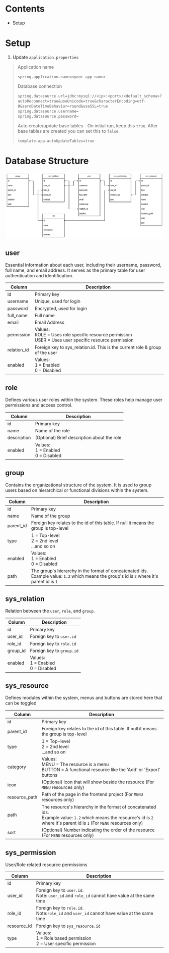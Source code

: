 # Contents
- [Setup](#setup)





# Setup
1. Update `application.properties`
   
> Application name
> ```properties
> spring.application.name=<your app name>
> ```
> Database connection
> ```properties
> spring.datasource.url=jdbc:mysql://<ip>:<port>/<default_schema>?autoReconnect=true&useUnicode=true&characterEncoding=utf-8&zeroDateTimeBehavior=round&useSSL=true
> spring.datasource.username=
> spring.datasource.password=
> ```
> Auto create/update base tables - On initial run, keep this `true`. After base tables are created you can set this to `false`.
> ```properties
> template.app.autoUpdateTables=true
> ```


# Database Structure
![screenshot](src/main/resources/screenshots/spring-template-database.png)

## user

Essential information about each user, including their username, password, full name, and email address. It serves as the primary table for user authentication and identification.

| Column      | Description                                                                                                 | 
|-------------|-------------------------------------------------------------------------------------------------------------|
| id          | Primary key                                                                                                 |
| username    | Unique, used for login                                                                                      |
| password    | Encrypted, used for login                                                                                   |
| full_name   | Full name                                                                                                   |
| email       | Email Address                                                                                               |
| permission  | Values:<br/>ROLE = Uses role specific resource permission<br/>USER = Uses user specific resource permission |
| relation_id | Foreign key to sys_relation.id. This is the current role & group of the user                                |
| enabled     | Values:<br/>1 = Enabled<br/>0 = Disabled                                                                    | 

## role

Defines various user roles within the system. These roles help manage user permissions and access control.

| Column      | Description                                      |
|-------------|--------------------------------------------------|
| id          | Primary key                                      |
| name        | Name of the role                                 |
| description | (Optional) Brief description about the role      |
| enabled     | Values:<br/>1 = Enabled<br/>0 = Disabled         |

## group

Contains the organizational structure of the system. It is used to group users based on hierarchical or functional divisions within the system.

| Column    | Description                                                                                                                                      |
|-----------|--------------------------------------------------------------------------------------------------------------------------------------------------|
| id        | Primary key                                                                                                                                      |
| name      | Name of the group                                                                                                                                |
| parent_id | Foreign key relates to the id of this table. If null it means the group is top-level                                                             |
| type      | 1 = Top-level<br/>2 = 2nd level<br/>...and so on                                                                                                 |
| enabled   | Values:<br/>1 = Enabled<br/>0 = Disabled                                                                                                         |
| path      | The group's hierarchy in the format of concatenated ids. <br/>Example value: `1.2` which means the group's id is `2` where it's parent id is `1` |

## sys_relation

Relation between the `user`, `role`, and `group`.

| Column   | Description                              |
|----------|------------------------------------------|
| id       | Primary key                              |
| user_id  | Foreign key to `user.id`                 |
| role_id  | Foreign key to `role.id`                 |
| group_id | Foreign key to `group.id`                |
| enabled  | Values:<br/>1 = Enabled<br/>0 = Disabled |

## sys_resource

Defines modules within the system, menus and buttons are stored here that can be toggled 

| Column        | Description                                                                                                                                                                        |
|---------------|------------------------------------------------------------------------------------------------------------------------------------------------------------------------------------|
| id            | Primary key                                                                                                                                                                        | 
| parent_id     | Foreign key relates to the id of this table. If null it means the group is top-level                                                                                               |
| type          | 1 = Top-level<br/>2 = 2nd level<br/>...and so on                                                                                                                                   |
| category      | Values:<br/>MENU = The resource is a menu<br/>BUTTON = A functional resource like the 'Add' or 'Export' buttons                                                                    |
| icon          | (Optional) Icon that will show beside the resource (For `MENU` resources only)                                                                                                     |
| resource_path | Path of the page in the frontend project (For `MENU` resources only)                                                                                                               |
| path          | The resource's hierarchy in the format of concatenated ids. <br/>Example value: `1.2` which means the resource's id is `2` where it's parent id is `1` (For `MENU` resources only) |
| sort          | (Optional) Number indicating the order of the resource (For `MENU` resources only)                                                                                                 |

## sys_permission

User/Role related resource permissions

| Column      | Description                                                                                     |
|-------------|-------------------------------------------------------------------------------------------------|
| id          | Primary key                                                                                     |
| user_id     | Foreign key to `user.id`. <br/>Note: `user_id` and `role_id` cannot have value at the same time |
| role_id     | Foreign key to `role.id`. <br/>Note:`role_id` and `user_id` cannot have value at the same time  |
| resource_id | Foreign key to `sys_resource.id`                                                                |
| type        | Values:<br/>1 = Role based permission<br/>2 = User specific permission                          |



